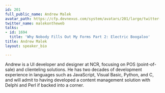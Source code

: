 ```yaml
---
id: 201
full_public_name: Andrew Malek
avatar_path: https://cfp.devnexus.com/system/avatars/201/large/twitter-photo.png?1463362661
twitter_name: malekontheweb
talks:
- id: 1694
  title: 'Why Nobody Fills Out My Forms Part 2: Electric Boogaloo'
title: Andrew Malek
layout: speaker_bio

---
```

Andrew is a UI developer and designer at NCR, focusing on POS (point-of-sale) and clienteling solutions. He has two decades of development experience in languages such as JavaScript, Visual Basic, Python, and C, and will admit to having developed a content management solution with Delphi and Perl if backed into a corner.
